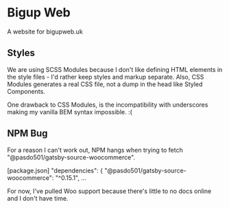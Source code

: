 # Bigup Web

A website for bigupweb.uk

## Styles

We are using SCSS Modules because I don't like defining HTML elements in the style files - I'd rather keep styles and markup separate. Also, CSS Modules generates a real CSS file, not a dump in the head like Styled Components.

One drawback to CSS Modules, is the incompatibility with underscores making my vanilla BEM syntax impossible. :(

## NPM Bug

For a reason I can't work out, NPM hangs when trying to fetch "@pasdo501/gatsby-source-woocommerce".

[package.json]
"dependencies": {
	"@pasdo501/gatsby-source-woocommerce": "^0.15.1",
	...

For now, I've pulled Woo support because there's little to no docs online and I don't have time.